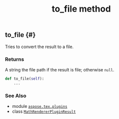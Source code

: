 ﻿---
title: to_file method
second_title: Aspose.TeX for Python via .NET API References
description: 
type: docs
weight: 20
url: /python-net/aspose.tex.plugins/mathrendererpluginresult/to_file/
is_root: false
---

## to_file {#}

Tries to convert the result to a file.


### Returns 


A string the file path if the result is file; otherwise `null`.


```python
def to_file(self):
    ...
```





### See Also
* module [`aspose.tex.plugins`](../../)
* class [`MathRendererPluginResult`](/tex/python-net/aspose.tex.plugins/mathrendererpluginresult)

